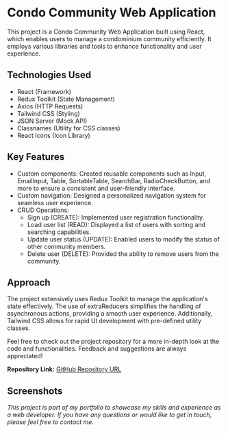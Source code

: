 # Condo Community Web Application

This project is a Condo Community Web Application built using React, which enables users to manage a condominium community efficiently. It employs various libraries and tools to enhance functionality and user experience.

## Technologies Used

- React (Framework)
- Redux Toolkit (State Management)
- Axios (HTTP Requests)
- Tailwind CSS (Styling)
- JSON Server (Mock API)
- Classnames (Utility for CSS classes)
- React Icons (Icon Library)

## Key Features

- Custom components: Created reusable components such as Input, EmailInput, Table, SortableTable, SearchBar, RadioCheckButton, and more to ensure a consistent and user-friendly interface.
- Custom navigation: Designed a personalized navigation system for seamless user experience.
- CRUD Operations:
  - Sign up (CREATE): Implemented user registration functionality.
  - Load user list (READ): Displayed a list of users with sorting and searching capabilities.
  - Update user status (UPDATE): Enabled users to modify the status of other community members.
  - Delete user (DELETE): Provided the ability to remove users from the community.

## Approach

The project extensively uses Redux Toolkit to manage the application's state effectively. The use of extraReducers simplifies the handling of asynchronous actions, providing a smooth user experience. Additionally, Tailwind CSS allows for rapid UI development with pre-defined utility classes.

Feel free to check out the project repository for a more in-depth look at the code and functionalities. Feedback and suggestions are always appreciated!

**Repository Link:** [GitHub Repository URL](https://github.com/elriot/condo)

## Screenshots

_This project is part of my portfolio to showcase my skills and experience as a web developer. If you have any questions or would like to get in touch, please feel free to contact me._